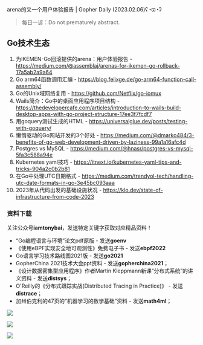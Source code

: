 arena的又一个用户体验报告 | Gopher Daily (2023.02.06)ʕ◔ϖ◔ʔ

>每日一谚：Do not prematurely abstract.

## Go技术生态

1. 为IKEMEN-Go回滚提供的arena：用户体验报告 - https://medium.com/@assemblaj/arenas-for-ikemen-go-rollback-17a5ab2a9a64
2. Go arm64函数调用汇编 - https://blog.felixge.de/go-arm64-function-call-assembly/
3. Go的Unix域网络复用 - https://github.com/Netflix/go-iomux
4. Wails简介：Go中的桌面应用程序项目结构 - https://thedevelopercafe.com/articles/introduction-to-wails-build-desktop-apps-with-go-project-structure-17ee3f7fcdf7
5. 用goquery测试生成的HTML - https://universalglue.dev/posts/testing-with-goquery/
6. 懒惰驱动的Go网站开发的3个好处 - https://medium.com/@dmarko484/3-benefits-of-go-web-development-driven-by-laziness-99a1a16afc4d
7. Postgres vs MySQL - https://medium.com/@hnasr/postgres-vs-mysql-5fa3c588a94e
8. Kubernetes yaml技巧 - https://itnext.io/kubernetes-yaml-tips-and-tricks-904a2c0b2b81
9. 在Go中处理UTC日期格式 - https://medium.com/trendyol-tech/handling-utc-date-formats-in-go-3e45bc093aaa
10. 2023年从代码出发的基础设施状况 - https://klo.dev/state-of-infrastructure-from-code-2023

### 资料下载

关注公众号**iamtonybai**，发送特定关键字获取对应精品资料！

* “Go编程语言与环境”论文pdf原版 - 发送**goenv**
* 《使用eBPF实现安全地可观测性》免费电子书 - 发送**ebpf2022**
* Go语言学习技术路线图2021版 - 发送**go2021**
* GopherChina 2021技术大会ppt资料 - 发送**gopherchina2021**；
* 《设计数据密集型应用程序》作者Martin Kleppmann新课“分布式系统”的讲义资料 - 发送**distsys**；
* O'Reilly的《分布式跟踪实战(Distributed Tracing in Practice)》 - 发送**distrace**；
* 加州伯克利的47页的“机器学习的数学基础”资料 - 发送**math4ml**；

![](https://mmbiz.qpic.cn/mmbiz_png/cH6WzfQ94mb54jsFJZ3Knmz8obUsf3PBShthmdSw5E01TcYmUReGkj0BWpxHak1HlnlzHvLmKax53YSGr7aNlA/0?wx_fmt=png)

![](https://mmbiz.qpic.cn/mmbiz_png/cH6WzfQ94mZsOgPXTXZgWiaE03ib9r9WFJXC6xJCA5Y6VSesOZqlGxYfODibvR7UPGxiaM7SZZNQZkRtggPXEfBdwQ/0?wx_fmt=png)

![](https://mmbiz.qpic.cn/mmbiz_png/cH6WzfQ94mb54jsFJZ3Knmz8obUsf3PBrSoqeMvoWCticN2cpU64fJ0FYQdXJhP7ia7WRh8628uOAsQYeE2NibRRw/0?wx_fmt=png)

